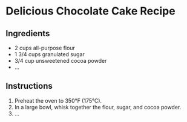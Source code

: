 # Delicious Chocolate Cake Recipe

## Ingredients

- 2 cups all-purpose flour
- 1 3/4 cups granulated sugar
- 3/4 cup unsweetened cocoa powder
- ...

## Instructions

1. Preheat the oven to 350°F (175°C).
2. In a large bowl, whisk together the flour, sugar, and cocoa powder.
3. ...